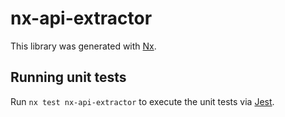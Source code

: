 # nx-api-extractor

This library was generated with [Nx](https://nx.dev).

## Running unit tests

Run `nx test nx-api-extractor` to execute the unit tests via [Jest](https://jestjs.io).
